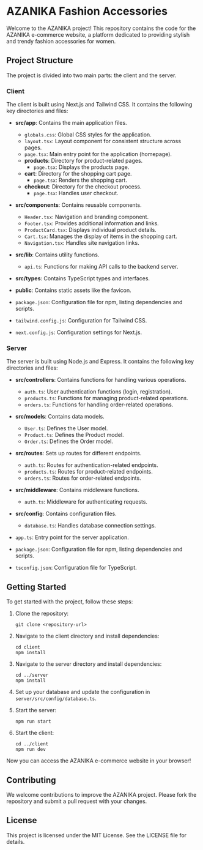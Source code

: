 # AZANIKA Fashion Accessories

Welcome to the AZANIKA project! This repository contains the code for the AZANIKA e-commerce website, a platform dedicated to providing stylish and trendy fashion accessories for women.

## Project Structure

The project is divided into two main parts: the client and the server.

### Client

The client is built using Next.js and Tailwind CSS. It contains the following key directories and files:

- **src/app**: Contains the main application files.
  - `globals.css`: Global CSS styles for the application.
  - `layout.tsx`: Layout component for consistent structure across pages.
  - `page.tsx`: Main entry point for the application (homepage).
  - **products**: Directory for product-related pages.
    - `page.tsx`: Displays the products page.
  - **cart**: Directory for the shopping cart page.
    - `page.tsx`: Renders the shopping cart.
  - **checkout**: Directory for the checkout process.
    - `page.tsx`: Handles user checkout.

- **src/components**: Contains reusable components.
  - `Header.tsx`: Navigation and branding component.
  - `Footer.tsx`: Provides additional information and links.
  - `ProductCard.tsx`: Displays individual product details.
  - `Cart.tsx`: Manages the display of items in the shopping cart.
  - `Navigation.tsx`: Handles site navigation links.

- **src/lib**: Contains utility functions.
  - `api.ts`: Functions for making API calls to the backend server.

- **src/types**: Contains TypeScript types and interfaces.

- **public**: Contains static assets like the favicon.

- `package.json`: Configuration file for npm, listing dependencies and scripts.

- `tailwind.config.js`: Configuration for Tailwind CSS.

- `next.config.js`: Configuration settings for Next.js.

### Server

The server is built using Node.js and Express. It contains the following key directories and files:

- **src/controllers**: Contains functions for handling various operations.
  - `auth.ts`: User authentication functions (login, registration).
  - `products.ts`: Functions for managing product-related operations.
  - `orders.ts`: Functions for handling order-related operations.

- **src/models**: Contains data models.
  - `User.ts`: Defines the User model.
  - `Product.ts`: Defines the Product model.
  - `Order.ts`: Defines the Order model.

- **src/routes**: Sets up routes for different endpoints.
  - `auth.ts`: Routes for authentication-related endpoints.
  - `products.ts`: Routes for product-related endpoints.
  - `orders.ts`: Routes for order-related endpoints.

- **src/middleware**: Contains middleware functions.
  - `auth.ts`: Middleware for authenticating requests.

- **src/config**: Contains configuration files.
  - `database.ts`: Handles database connection settings.

- `app.ts`: Entry point for the server application.

- `package.json`: Configuration file for npm, listing dependencies and scripts.

- `tsconfig.json`: Configuration file for TypeScript.

## Getting Started

To get started with the project, follow these steps:

1. Clone the repository:
   ```
   git clone <repository-url>
   ```

2. Navigate to the client directory and install dependencies:
   ```
   cd client
   npm install
   ```

3. Navigate to the server directory and install dependencies:
   ```
   cd ../server
   npm install
   ```

4. Set up your database and update the configuration in `server/src/config/database.ts`.

5. Start the server:
   ```
   npm run start
   ```

6. Start the client:
   ```
   cd ../client
   npm run dev
   ```

Now you can access the AZANIKA e-commerce website in your browser!

## Contributing

We welcome contributions to improve the AZANIKA project. Please fork the repository and submit a pull request with your changes.

## License

This project is licensed under the MIT License. See the LICENSE file for details.